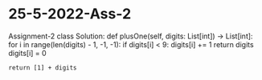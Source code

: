 # 25-5-2022-Ass-2
Assignment-2
class Solution:
  def plusOne(self, digits: List[int]) -> List[int]:
    for i in range(len(digits) - 1, -1, -1):
      if digits[i] < 9:
        digits[i] += 1
        return digits
      digits[i] = 0

    return [1] + digits
